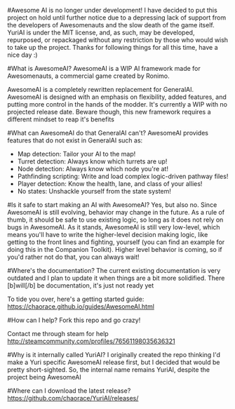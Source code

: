 #Awesome AI is no longer under development!
I have decided to put this project on hold until further notice due to a depressing lack of support from the developers of Awesomenauts and the slow death of the game itself. YuriAI is under the MIT license, and, as such, may be developed, repurposed, or repackaged without any restriction by those who would wish to take up the project. Thanks for following things for all this time, have a nice day :)

#What is AwesomeAI?
AwesomeAI is a WIP AI framework made for Awesomenauts, a commercial game created by Ronimo.

AwesomeAI is a completely rewritten replacement for GeneralAI. AwesomeAI is designed with an emphasis on flexibility, added features, and putting more control in the hands of the modder. It's currently a WIP with no projected release date. Beware though, this new framework requires a different mindset to reap it's benefits

#What can AwesomeAI do that GeneralAI can't?
AwesomeAI provides features that do not exist in GeneralAI such as:
* Map detection: Tailor your AI to the map!
* Turret detection: Always know which turrets are up!
* Node detection: Always know which node you're at!
* Pathfinding scripting: Write and load complex logic-driven pathway files!
* Player detection: Know the health, lane, and class of your allies!
* No states: Unshackle yourself from the state system!

#Is it safe to start making an AI with AwesomeAI?
Yes, but also no. Since AwesomeAI is still evolving, behavior may change in the future. As a rule of thumb, it should be safe to use existing logic, so long as it does not rely on bugs in AwesomeAI. As it stands, AwesomeAI is still very low-level, which means you'll have to write the higher-level decision making logic, like getting to the front lines and fighting, yourself (you can find an example for doing this in the Companion Toolkit). Higher level behavior is coming, so if you'd rather not do that, you can always wait!

#Where's the documentation?
The current existing documentation is very outdated and I plan to update it when things are a bit more solidified. There [b]will[/b] be documentation, it's just not ready yet

To tide you over, here's a getting started guide:
https://chaorace.github.io/guides/AwesomeAI.html

#How can I help?
Fork this repo and go crazy!

Contact me through steam for help http://steamcommunity.com/profiles/76561198035636321

#Why is it internally called YuriAI?
I originally created the repo thinking I'd make a Yuri specific AwesomeAI release first, but I decided that would be pretty short-sighted. So, the internal name remains YuriAI, despite the project being AwesomeAI

#Where can I download the latest release?
https://github.com/chaorace/YuriAI/releases/
